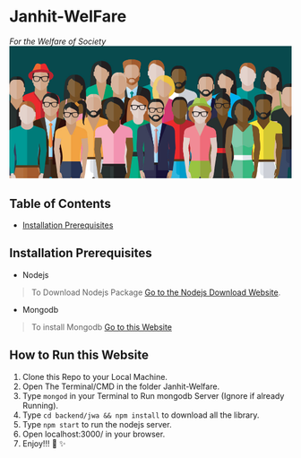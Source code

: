 # Janhit-WelFare
*For the Welfare of Society*\
![Society Photo](/assets/1.jpg)

## Table of Contents
- [Installation Prerequisites](installation-prerequisites)

## Installation Prerequisites
- Nodejs

>To Download Nodejs Package [Go to the Nodejs Download Website](https://nodejs.org/en/download/).

- Mongodb

> To install Mongodb [Go to this Website](https://docs.mongodb.com/manual/administration/install-community/)

## How to Run this Website
1. Clone this Repo to your Local Machine.
2. Open The Terminal/CMD in the folder Janhit-Welfare.
3. Type ```mongod``` in your Terminal to Run mongodb Server (Ignore if already Running).
4. Type ```cd backend/jwa && npm install``` to download all the library.
5. Type ```npm start``` to run the nodejs server.
6. Open localhost:3000/ in your browser.
7. Enjoy!!! :tada: :sparkles:
